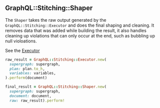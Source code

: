 ## GraphQL::Stitching::Shaper

The `Shaper` takes the raw output generated by the `GraphQL::Stitching::Executor` and does the final shaping and
cleaning. It removes data that was added while building the result, it also handles cleaning up violations that can
only occur at the end, such as bubbling up null violoations.

See the [Executor](./docs/executor.md)

```ruby
raw_result = GraphQL::Stitching::Executor.new(
  supergraph: supergraph,
  plan: plan.to_h,
  variables: variables,
).perform(document)

final_result = GraphQL::Stitching::Shaper.new(
  supergraph: supergraph,
  document: document,
  raw: raw_result).perform!
```
